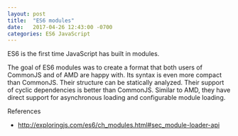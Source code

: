 ```yaml
---
layout: post
title:  "ES6 modules"
date:   2017-04-26 12:43:00 -0700
categories: ES6 JavaScript
---
```


ES6 is the first time JavaScript has built in modules.

The goal of ES6 modules was to create a format that both users
of CommonJS and of AMD are happy with. Its syntax is even
more compact than CommonJS. Their structure can be statically 
analyzed. Their support of cyclic dependencies is better than CommonJS.
Similar to AMD, they have direct support for asynchronous loading
and configurable module loading.

References
- http://exploringjs.com/es6/ch_modules.html#sec_module-loader-api